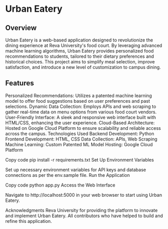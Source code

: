 # Urban Eatery
## Overview
Urban Eatery is a web-based application designed to revolutionize the dining experience at Reva University's food court. By leveraging advanced machine learning algorithms, Urban Eatery provides personalized food recommendations to students, tailored to their dietary preferences and historical choices. This project aims to simplify meal selection, improve satisfaction, and introduce a new level of customization to campus dining.

## Features
Personalized Recommendations: Utilizes a patented machine learning model to offer food suggestions based on user preferences and past selections.
Dynamic Data Collection: Employs APIs and web scraping to gather real-time data on menu options from various food court vendors.
User-Friendly Interface: A sleek and responsive web interface built with HTML/CSS, enhancing the user experience.
Cloud-Based Architecture: Hosted on Google Cloud Platform to ensure scalability and reliable access across the campus.
Technologies Used
Backend Development: Python
Frontend Development: HTML, CSS
Data Collection: APIs, Web Scraping
Machine Learning: Custom Patented ML Model
Hosting: Google Cloud Platform

Copy code
pip install -r requirements.txt
Set Up Environment Variables

Set up necessary environment variables for API keys and database connections as per the env.sample file.
Run the Application

Copy code
python app.py
Access the Web Interface

Navigate to http://localhost:5000 in your web browser to start using Urban Eatery.

Acknowledgments
Reva University for providing the platform to innovate and implement Urban Eatery.
All contributors who have helped to build and refine this application.
